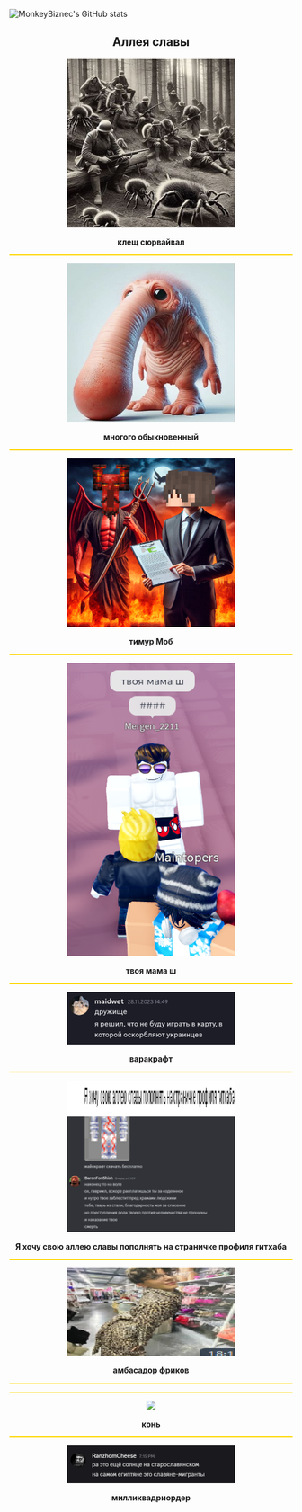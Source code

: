 ![MonkeyBiznec's GitHub stats](https://github-readme-stats.vercel.app/api?username=MonkeyBiznec&show_icons=true&theme=radical)

<h2 align="center">Аллея славы</h2>

<p align="center">
  <img src="./pictures/0.png" width="300"/>
</p>
<p align="center"><b>клещ сюрвайвал</b></p>

<hr style="border: none; height: 2px; background: gold;" />

<p align="center">
  <img src="./pictures/1.png" width="300"/>
</p>
<p align="center"><b>многого обыкновенный</b></p>

<hr style="border: none; height: 2px; background: gold;" />

<p align="center">
  <img src="./pictures/2.png" width="300"/>
</p>
<p align="center"><b>тимур Моб</b></p>

<hr style="border: none; height: 2px; background: gold;" />

<p align="center">
  <img src="./pictures/3.png" width="300"/>
</p>
<p align="center"><b>твоя мама ш</b></p>

<hr style="border: none; height: 2px; background: gold;" />

<p align="center">
  <img src="./pictures/4.png" width="300"/>
</p>
<p align="center"><b>варакрафт</b></p>

<hr style="border: none; height: 2px; background: gold;" />

<p align="center">
  <img src="./pictures/6.png" width="300"/>
</p>
<p align="center"><b>Я хочу свою аллею славы пополнять на страничке профиля гитхаба</b></p>

<hr style="border: none; height: 2px; background: gold;" />

<p align="center">
  <img src="./pictures/7.png" width="300"/>
</p>
<p align="center"><b>амбасадор фриков</b></p>

<hr style="border: none; height: 2px; background: gold;" />

<hr style="border: none; height: 2px; background: gold;" />

<p align="center">
  <img src="./pictures/11.png" width="300"/>
</p>
<p align="center"><b>конь</b></p>

<hr style="border: none; height: 2px; background: gold;" />

<p align="center">
  <img src="./pictures/12.png" width="300"/>
</p>
<p align="center"><b>милликвадриордер</b></p>
